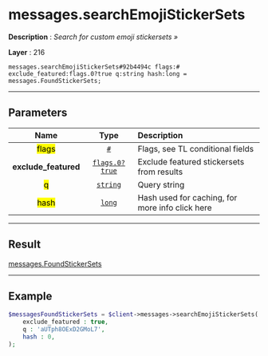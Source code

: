 # messages.searchEmojiStickerSets

**Description** : *Search for custom emoji stickersets &raquo;*

**Layer** : 216

```tl
messages.searchEmojiStickerSets#92b4494c flags:# exclude_featured:flags.0?true q:string hash:long = messages.FoundStickerSets;
```

---

## Parameters

| Name | Type | Description |
| :---: | :---: | :--- |
| <mark>flags</mark> | [`#`](type/#) | Flags, see TL conditional fields |
| **exclude_featured** | [`flags.0?true`](type/true) | Exclude featured stickersets from results |
| <mark>q</mark> | [`string`](type/string) | Query string |
| <mark>hash</mark> | [`long`](type/long) | Hash used for caching, for more info click here |

---

## Result

[messages.FoundStickerSets](type/messages.FoundStickerSets)

---

## Example

```php
$messagesFoundStickerSets = $client->messages->searchEmojiStickerSets(
	exclude_featured : true,
	q : 'aUTph8OExD2GMoL7',
	hash : 0,
);
```